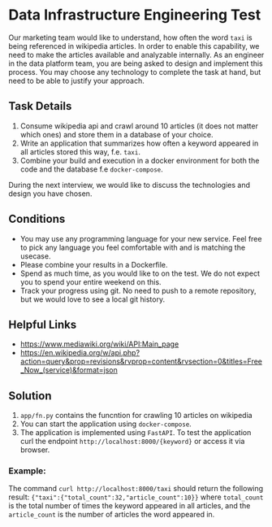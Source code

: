# Data Infrastructure Engineering Test
Our marketing team would like to understand, how often the word `taxi` is being referenced in wikipedia articles. In order to enable this capability, we need to make the articles available and analyzable internally. As an engineer in the data platform team, you are being asked to design and implement this process. You may choose any technology to complete the task at hand, but need to be able to justify your approach.

## Task Details
1. Consume wikipedia api and crawl around 10 articles (it does not matter which ones) and store them in a database of your choice.
2. Write an application that summarizes how often a keyword appeared in all articles stored this way, f.e. `taxi`.
3. Combine your build and execution in a docker environment for both the code and the database f.e `docker-compose`. 

During the next interview, we would like to discuss the technologies and design you have chosen.


## Conditions
* You may use any programming language for your new service. Feel free to pick any language you feel comfortable with and is matching the usecase.
* Please combine your results in a Dockerfile.
* Spend as much time, as you would like to on the test. We do not expect you to spend your entire weekend on this.
* Track your progress using git. No need to push to a remote repository, but we would love to see a local git history.

## Helpful Links
* https://www.mediawiki.org/wiki/API:Main_page
* https://en.wikipedia.org/w/api.php?action=query&prop=revisions&rvprop=content&rvsection=0&titles=Free_Now_(service)&format=json

## Solution


1. `app/fn.py` contains the funcntion for crawling 10 articles on wikipedia
2. You can start the application using `docker-compose`. 
3. The application is implemented using `FastAPI`. 
To test the application curl the endpoint `http://localhost:8000/{keyword}` or access it via browser.

### Example:

The command `curl http://localhost:8000/taxi` should return the following result: `{"taxi":{"total_count":32,"article_count":10}}`
where `total_count` is the total number of times the keyword appeared in all articles, and the `article_count` is the number of articles the word appeared in.